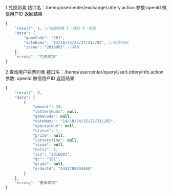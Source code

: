 1.兑换彩票 
接口名：/bemp/usercenter/exchangeLottery.action
参数:openId 微信用户ID 
返回结果

```javascript
{
    "result": 1, //兑换结果 1：成功 0：失败
    "data": {
        "gameCode": "201", 
        "voteNums": "14/18/24/25/27/31//02", //彩票号码
        "issue": "2016083" //期号
    },
    "errmsg": "兑换成功"
}
```

2.查询用户彩票列表
接口名：/bemp/usercenter/queryUserLotteryInfo.action
参数: openId 微信用户ID
返回结果
``` javascript
{
    "result": 0,
    "data": [
        {
            "amount": 20,
            "lotteryNums": null,
            "gameCode": null,
            "voteNums": "14/18/24/25/27/31//02",
            "specialNum": null,
            "status": 1,
            "prize": null,
            "lotteryTime": null,
            "issue": null,
            "multi": 1,
            "iss": "2016083",
            "gc": "201",
            "grade": null,
            "orderId": "1481789493400"
        }
    ],
    "errmsg": "查询成功"
}
```
